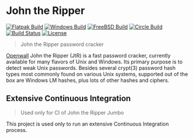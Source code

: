 # John the Ripper

[![Flatpak Build](https://gitlab.com/claudioandre-br/JtR-CI/badges/master/pipeline.svg)](https://gitlab.com/claudioandre-br/JtR-CI/pipelines)
[![Windows Build](https://ci.appveyor.com/api/projects/status/hd7cp5qt34xfu7d8?svg=true)](https://ci.appveyor.com/project/claudioandre-br/johntheripper)
[![FreeBSD Build](https://api.cirrus-ci.com/github/claudioandre-br/JohnTheRipper.svg?branch=test)](https://cirrus-ci.com/github/claudioandre-br/JohnTheRipper)
[![Circle Build](https://circleci.com/gh/claudioandre-br/JohnTheRipper/tree/bleeding-jumbo.svg?style=shield)](https://app.circleci.com/pipelines/github/claudioandre-br/JohnTheRipper)
[![Build Status](https://dev.azure.com/claudioandre-br/JohnTheRipper/_apis/build/status/JohnTheRipper)](https://dev.azure.com/claudioandre-br/JohnTheRipper/_build/latest?definitionId=2)
[![License](https://img.shields.io/badge/License-GPL%20v2-blue.svg)](https://github.com/claudioandre-br/JtR-CI/blob/master/LICENSE.txt)

> John the Ripper password cracker

[Openwall](http://openwall.com/) John the Ripper (JtR) is a fast password cracker,
currently available for many flavors of Unix and Windows. Its primary
purpose is to detect weak Unix passwords. Besides several crypt(3) password hash
types most commonly found on various Unix systems, supported out of the box are
Windows LM hashes, plus lots of other hashes and ciphers.

## Extensive Continuous Integration

> Used only for CI of John the Ripper Jumbo

This project is used only to run an extensive Continuous Integration process.
